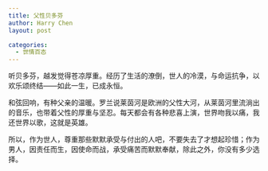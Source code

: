 ```yaml
---
title: 父性贝多芬
author: Harry Chen
layout: post

categories:
  - 世情百态
---
```


  听贝多芬，越发觉得苍凉厚重。经历了生活的潦倒，世人的冷漠，与命运抗争，以欢乐颂终结——如此一生，已成永恒。

  和弦回响，有种父亲的温暖。罗兰说莱茵河是欧洲的父性大河，从莱茵河里流淌出的音乐，也带着父性的厚重与坚忍。每天都会有各种悲喜上演，世界吻我以痛，我还世界以歌，这就是英雄。

  所以，作为世人，尊重那些默默承受与付出的人吧，不要失去了才想起珍惜；作为男人，因责任而生，因使命而战，承受痛苦而默默奉献，除此之外，你没有多少选择。
